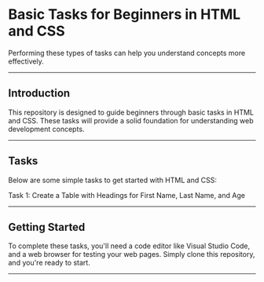 # Basic Tasks for Beginners in HTML and CSS

Performing these types of tasks can help you understand concepts more effectively.

---

## Introduction

This repository is designed to guide beginners through basic tasks in HTML and CSS. These tasks will provide a solid foundation for understanding web development concepts.

---

## Tasks

Below are some simple tasks to get started with HTML and CSS:

Task 1: Create a Table with Headings for First Name, Last Name, and Age

---

## Getting Started

To complete these tasks, you'll need a code editor like Visual Studio Code, and a web browser for testing your web pages. Simply clone this repository, and you're ready to start.

---
